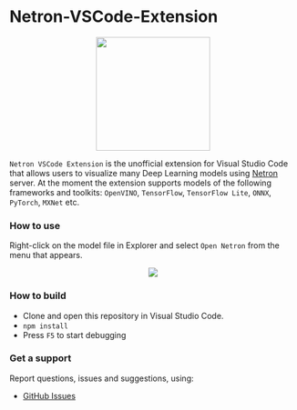 # Netron-VSCode-Extension

<div align="center"><image src="https://github.com/a-sidorova/netron-vscode-extension/blob/5b7eb5d4e2f2c07e9a774359e504385229df6315/resources/icon.png?raw=true" height="200" width="200"></div>

`Netron VSCode Extension` is the unofficial extension for Visual Studio Code that allows users to visualize many Deep Learning models using [Netron][netron] server. At the moment the extension supports models of the following frameworks and toolkits: `OpenVINO`, `TensorFlow`, `TensorFlow Lite`, `ONNX`, `PyTorch`, `MXNet` etc.


### How to use

Right-click on the model file in Explorer and select `Open Netron` from the menu that appears.

<div align="center"><image src="https://github.com/a-sidorova/netron-vscode-extension/blob/5b7eb5d4e2f2c07e9a774359e504385229df6315/resources/demo.gif?raw=true"></div>


### How to build

- Clone and open this repository in Visual Studio Code.
- `npm install`
- Press `F5` to start debugging


### Get a support

Report questions, issues and suggestions, using:

- [GitHub Issues][dli-github-issues]



<!-- LINKS -->
[netron]: https://github.com/lutzroeder/netron
[dli-github-issues]: https://github.com/a-sidorova/netron-vscode-extension/issues
